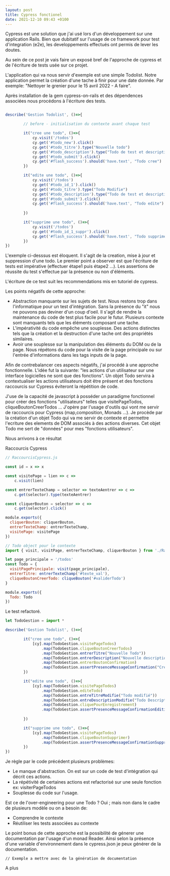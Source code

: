 ```yaml
---
layout: post
title: Cypress fonctionel
date: 2021-12-10 09:43 +0100
---
```


Cypress est une solution que j'ai usé lors d'un développement sur une application Rails. Bien que dubitatif sur l'usage de ce framework pour test d'integration (e2e), les developpements effectués ont permis de lever les doutes.

Au sein de ce post je vais faire un exposé bref de l'approche de cypress et de l'écriture de tests usée sur ce projet. 

L'application qui va nous servir d'exemple est une simple Todolist. Notre application permet la création d'une tache à finir pour une date donnée. Par exemple: "Nettoyer le grenier pour le 15 avril 2022 - A faire".

Après installation de la gem cypress-on-rails et des dépendences associées nous procédons à l'écriture des tests.

```javascript

describe('Gestion Todolist', ()=>{

        // before - initialisation du contexte avant chaque test

        it("cree une todo", ()=>{
            cy.visit('/todos')
            cy.get('#todo_new').click()
            cy.get('#todo_titre').type("Nouvelle todo")
            cy.get('#todo_description').type("Todo de test et description")
            cy.get('#todo_submit').click()
            cy.get('#flash_success').should('have.text', "Todo cree")
        })

        it("edite une todo", ()=>{
            cy.visit('/todos')
            cy.get('#todo_id_1').click()
            cy.get('#todo_titre').type("Todo Modifie")
            cy.get('#todo_description').type("Todo de test et description modifiee")
            cy.get('#todo_submit').click()
            cy.get('#flash_success').should('have.text', "Todo edite")
            
        })

        it("supprime une todo", ()=>{
            cy.visit('/todos')
            cy.get('#todo_id_1_suppr').click()
            cy.get('#flash_success').should('have.text', "Todo supprimee")
        })
})

```

L'exemple ci-desssus est éloquent. Il s'agit de la creation, mise à jour et suppression d'une todo. 
Le premier point a observer est que l'écriture de tests est impérative (effectuer étape1 puis étape2 ...).
Les assertions de réussite du test s'effectue par la présence ou non d'éléments.

L'écriture de ce test suit les recommendations mis en tutoriel de cypress. 

Les points négatifs de cette approche:

* Abstraction manquante sur les sujets de test. Nous restons trop dans l'informatique pour un test d'intégration. Sans la présence du "it" nous ne pouvons pas deviner d'un coup d'oeil. Il s'agit de rendre la maintenance du code de test plus facile pour le futur. Plusieurs contexte sont manquants tels que les éléments composant une tache.
* L'impérativité du code empêche une souplesse. Des actions distinctes tels que la création et la destruction d'une tache ont des propriétés similaires.
* Avoir une souplesse sur la manipulation des éléments du DOM ou de la page. Nous répétons du code pour la visite de la page principale ou sur l'entrée d'informations dans les tags inputs de la page.

Afin de contrebalancer ces aspects négatifs, j'ai procédé à une approche fonctionnelle. L'idée fut la suivante: "les actions d'un utilisateur sur une interface logicielles ne sont que des fonctions". Un objet Todo servira à contextualiser les actions utilisateurs doit être présent et des fonctions raccourcis sur Cypress éviteront la répétition de code.

J'use de la capacité de javascript à posséder un paradigme fonctionnel pour créer des fonctions "utilisateurs" telles que visitePageTodos, cliqueBoutonCreerTodos ...
J'opère par l'usage d'outils qui vont me servir de raccourcis pour Cypress (map,composition, Monads ...).
Je procède par la création d'un objet Todo qui va me servir de contexte et permettre l'ecriture des elements de DOM associés à des actions diverses. Cet objet Todo me sert de "données" pour mes "fonctions utilisateurs".

Nous arrivons à ce résultat

Raccourcis Cypress
```javascript
// RaccourcisCypress.js

const id = x => x

const visitePage = lien => c =>
    c.visit(lien)

const entrerTexteChamp = selector => texteAentrer => c =>
    c.get(selector).type(texteAentrer)

const cliquerBouton = selector => c =>
    c.get(selector).click()

module.exports({ 
  cliquerBouton: cliquerBouton,
  entrerTexteChamp: entrerTexteChamp,
  visitePage: visitePage
})

```


```javascript
// Todo object pour le contexte
import { visit, visitPage, entrerTexteChamp, cliquerBouton } from './RaccourcisCypress.js'

let page_principale = '/todos'
const Todo = {
  visitPagePrincipale: visit(page_principale),
  entrerTitre: entrerTexteChamp('#texte_val'),
  cliqueBoutonCreerTodo: cliqueBouton('#validerTodo')
}

module.exports({ 
  Todo: Todo
})
```

Le test refactoré.

```javascript
let TodoGestion = import *

describe('Gestion Todolist', ()=>{

        it("cree une todo", ()=>{
            [cy].map(TodoGestion.visitePageTodos)
                .map(TodoGestion.cliqueBoutonCreerTodos)
                .map(TodoGestion.entrerTitre("Nouvelle Todo"))
                .map(TodoGestion.entrerDescription("Nouvelle description"))
                .map(TodoGestion.entrerBoutonConfirmation)
                .map(TodoGestion.assertPresenceMessageConfirmation("Création Todo"))
        })

        it("edite une todo", ()=>{
            [cy].map(TodoGestion.visitePageTodos)
                .map(TodoGestion.editeTodo)
                .map(TodoGestion.entreTitreModifie("Todo modifié"))
                .map(TodoGestion.entreDescriptionModifie("Todo Description modifié"))
                .map(TodoGestion.cliquePourEnregistrement)
                .map(TodoGestion.assertPresenceMessageConfirmationEditionTodo("Edition Todo"))
            
        })

        it("supprime une todo", ()=>{
            [cy].map(TodoGestion.visitePageTodos)
                .map(TodoGestion.cliqueBoutonSupprimer)
                .map(TodoGestion.assertPresenceMessageConfirmationSuppressionTodo("Suppression Todo"))
        })
})

```

Je règle par le code précédent plusieurs problèmes:
* Le manque d'abstraction. On est sur un code de test d'intégration qui décrit ces actions.
* La répétivité de certaines actions est refactorisé sur une seule fonction ex: visiterPageTodos  
* Souplesse du code sur l'usage.


Est ce de l'over-engineering pour une Todo ? Oui ; mais non dans le cadre de plusieurs modèle ou on a besoin de:
- Comprendre le contexte
- Réutiliser les tests associées au contexte 

Le point bonus de cette approche est la possibilité de génerer une documentation par l'usage d'un monad Reader. Ainsi selon la présence d'une variable d'environnement dans le cypress.json je peux générer de la documentation.

```
// Exemple a mettre avec de la génération de documentation
```

A plus
